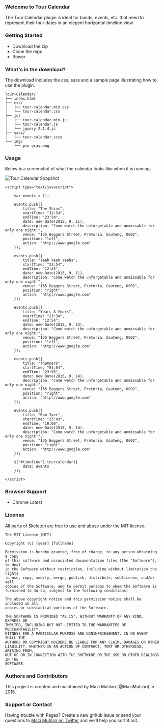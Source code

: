 ### Welcome to Tour Calendar
The Tour Calendar plugin is ideal for bands, events, etc. that need to represent their tour dates in an elegent horizontal timeline view.

### Getting Started

* Download the zip
* Clone the repo
* Bower

### What's in the download?
The download includes the css, sass and a sample page illustrating how to use the plugin.

    Tour-Calendar/
    ├── index.html
    ├── css/
    │   ├── tour-calendar.min.css
    │   └── tour-calendar.css
    ├── js/
    │   ├── tour-calendar.min.js
    │   └── tour-calendar.js
    │   └── jquery-2.1.4.js
    ├── sass/
    │   └── tour-calendar.scss
    └── img/
        └── pin-gray.png

### Usage

Below is a screenshot of what the calendar looks like when it is running.

![Tour Calendar Snapshot](https://pbs.twimg.com/media/CRDbh_DWgAUUFH5.png:large)

    <script type="text/javascript">
						
		var events = [];
		
		events.push({
			title: "The Shins",
			startTime: "12:54",
			endTime: "23:34",
			date: new Date(2015, 9, 11),
			description: "Come watch the unforgetable and unmissable for only one night!",
			venue: "135 Beggers Street, Pretoria, Gauteng, 0002",
			position: "left",
			action: "http://www.google.com"
		});
		
		events.push({
			title: "Yeah Yeah Yeahs",
			startTime: "23:54",
			endTime: "12:45",
			date: new Date(2015, 9, 11),
			description: "Come watch the unforgetable and unmissable for only one night!",
			venue: "135 Beggers Street, Pretoria, Gauteng, 0002",
			position: "right",
			action: "http://www.google.com"
		});
		
		events.push({
			title: "Years & Years",
			startTime: "23:34",
			endTime: "12:54",
			date: new Date(2015, 9, 13),
			description: "Come watch the unforgetable and unmissable for only one night!",
			venue: "135 Beggers Street, Pretoria, Gauteng, 0002",
			position: "left",
			action: "http://www.google.com"
		});
		
		events.push({
			title: "Thumpers",
			startTime: "03:04",
			endTime: "23:95",
			date: new Date(2015, 9, 14),
			description: "Come watch the unforgetable and unmissable for only one night!",
			venue: "135 Beggers Street, Pretoria, Gauteng, 0002",
			position: "right",
			action: "http://www.google.com"
		});
		
		events.push({
			title: "Bon Iver",
			startTime: "23:43",
			endTime: "10:00",
			date: new Date(2015, 9, 14),
			description: "Come watch the unforgetable and unmissable for only one night!",
			venue: "135 Beggers Street, Pretoria, Gauteng, 0002",
			position: "right",
			action: "http://www.google.com"
		});
		
		$("#timeline").tourcalendar({
			data: events
		});
			
	</script>

### Browser Support

* Chrome Latest

### License

All parts of Skeleton are free to use and abuse under the MIT license.

    The MIT License (MIT)
    
    Copyright (c) [year] [fullname]
    
    Permission is hereby granted, free of charge, to any person obtaining a copy
    of this software and associated documentation files (the "Software"), to deal
    in the Software without restriction, including without limitation the rights
    to use, copy, modify, merge, publish, distribute, sublicense, and/or sell
    copies of the Software, and to permit persons to whom the Software is
    furnished to do so, subject to the following conditions:
    
    The above copyright notice and this permission notice shall be included in all
    copies or substantial portions of the Software.
    
    THE SOFTWARE IS PROVIDED "AS IS", WITHOUT WARRANTY OF ANY KIND, EXPRESS OR
    IMPLIED, INCLUDING BUT NOT LIMITED TO THE WARRANTIES OF MERCHANTABILITY,
    FITNESS FOR A PARTICULAR PURPOSE AND NONINFRINGEMENT. IN NO EVENT SHALL THE
    AUTHORS OR COPYRIGHT HOLDERS BE LIABLE FOR ANY CLAIM, DAMAGES OR OTHER
    LIABILITY, WHETHER IN AN ACTION OF CONTRACT, TORT OR OTHERWISE, ARISING FROM,
    OUT OF OR IN CONNECTION WITH THE SOFTWARE OR THE USE OR OTHER DEALINGS IN THE
    SOFTWARE.

### Authors and Contributors
This project is created and maintained by Mazi Muhlari (@MaziMuhlari) in 2015.

### Support or Contact
Having trouble with Pages? Create a new github issue or send your questions to [Mazi Muhlari on Twitter](https://twitter.com/MaziMuhlari) and we’ll help you sort it out.
